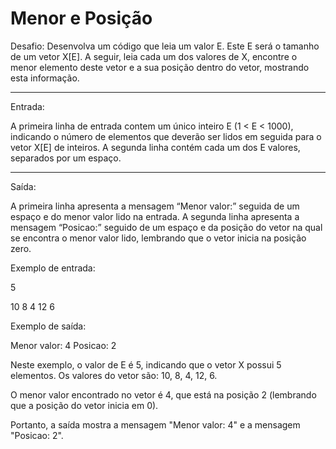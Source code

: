 # Menor e Posição

Desafio:
Desenvolva um código que leia um valor E. Este E será o tamanho
de um vetor X[E]. A seguir, leia cada um dos valores de X, encontre
o menor elemento deste vetor e a sua posição dentro do vetor,
mostrando esta informação.

---

Entrada:

A primeira linha de entrada contem um único inteiro E (1 < E < 1000),
indicando o número de elementos que deverão ser lidos em seguida para o
vetor X[E] de inteiros. A segunda linha contém cada um dos E valores,
separados por um espaço.

---

Saída:

A primeira linha apresenta a mensagem “Menor valor:” seguida de um
espaço e do menor valor lido na entrada. A segunda linha apresenta a
mensagem “Posicao:” seguido de um espaço e da posição do vetor na qual
se encontra o menor valor lido, lembrando que o vetor inicia na posição
zero.


Exemplo de entrada:


5

10 8 4 12 6

Exemplo de saída:


Menor valor: 4
Posicao: 2

Neste exemplo, o valor de E é 5, indicando que o vetor X possui 5 elementos. Os valores do vetor são: 10, 8, 4, 12, 6.

O menor valor encontrado no vetor é 4, que está na posição 2 (lembrando que a posição do vetor inicia em 0).

Portanto, a saída mostra a mensagem "Menor valor: 4" e a mensagem "Posicao: 2".